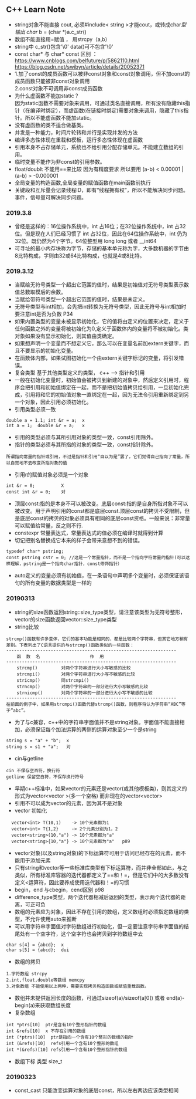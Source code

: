 
## C++ Learn Note

- string对象不能直接 cout, 必须#include< string >才能cout，或转成char*型输出  char* b = (char *)a.c_str()
- 数组不能直接用=赋值 ， 用strcpy（a,b）
- string中 c_str()包含'\0' data()可不包含'\0'
- const char* 与 char* const 区别 ：https://www.cnblogs.com/belfuture/p/5862110.html  
                                    https://blog.csdn.net/swibyn/article/details/20052371
- 1.加了const的成员函数可以被非const对象和const对象调用，但不加const的成员函数只能被非const对象调用<br>
  2.const对象不可调用非const成员函数
- 为什么虚函数不能加static？<br>
   因为static函数不需要对象来调用，可通过类名直接调用，所有没有隐藏this指针（在编译时绑定），而虚函数(在链接时绑定)需要对象来调用，隐藏了this指针。所以不能虚函数不能加static。
- 没有虚函数的类不适合做基类。
- 并发是一种能力，时间片轮转和并行是实现并发的方法
- 编译多态性体现在重载和模板，运行多态性体现在虚函数
- 引用本身不占存储单元，系统也不给引用分配存储单元。不能建立数组的引用。
- 临时变量不能作为非const的引用参数。
- float/doublt 不能用==来比较 因为有精度要求 所以要用 (a-b) < 0.00001 | (a-b) > -0.000001 
- 全局变量的构造函数,全局变量的赋值函数在main函数前执行
- 关键段和互斥量会记录线程ID，即有“线程拥有权”，所以不能解决同步问题。事件，信号量可解决同步问题。

### 2019.3.8
- 曾经是这样的：16位操作系统中，int 占16位；在32位操作系统中，int 占32位。但是现在人们已经习惯了 int 占32位，因此在64位操作系统中，int 仍为32位。既仍然为4个字节。64位整型用 long long 或者 __int64
- 可寻址的最小内存块称为字节，存储的基本单元称为字，大多数机器的字节由8比特构成，字则由32或64比特构成，也就是4或8比特。

### 2019.3.12
- 当赋给无符号类型一个超出它范围的值时，结果是初始值对无符号类型表示数值总数取模后的余数。
- 当赋给带符号类型一个超出它范围的值时，结果是未定义。
- 无符号类型与int相加，会先把int转换为无符号类型，因此无符号与int相加时要注意int是否为负数 P34
- 如果内置类型的变量未被显示初始化，它的值将由定义的位置来决定，定义于任何函数之外的变量将被初始化为0,定义于函数体内的变量将不被初始化。类对象如果没有显示初始化，则其值由类确定。
- 如果想声明一个变量而不想定义它，那么可以在变量名前加extern关键字，而且不要显示的初始化变量。
- 在函数体内部，如果试图初始化一个由extern关键字标记的变量，将引发错误。
- 复合类型 基于其他类型定义的类型， c++ --> 指针和引用
- 一般在初始化变量时，初始值会被拷贝到新建的对象中，然后定义引用时，程序会把引用和初始值绑定在一起，而不是把初始值拷贝给引用，一旦初始化完成，引用将和它的初始值对象一直绑定在一起，因为无法令引用重新绑定到另一个对象，因此引用必须初始化。
- 引用类型必须一致
```
double a = 1.1; int &r = a;  x
int a = 1;  double &r = a;   x
```
- 引用的类型必须与其所引用对象的类型一致，const引用除外。
- 指针的类型必须与其所指的对象的类型一致，const指针除外。
```
所谓指向常量的指针或引用，不过是指针和引用“自以为是”罢了，它们觉得自己指向了常量，所以自觉地不去改变所指对象的值
```
- 引用r的赋值对象必须是一个对象
```
int &r = 0;          X
const int &r = 0;    对
```
- 顶层const:指的是本身不可以被改变。底层const:指的是自身所指对象不可以被改变。用于声明引用的const都是底层const.顶层const的拷贝不受限制，但是底层const的拷贝的对象必须具有相同的底层const资格。一般来说：非常量可以赋值给常量，反之则不行.
- constexpr 常量表达式，常量表达式的值必须在编译时就得到计算
- 切记把别名替换成它本来的样子会带来意想不到的错误。
```
typedef char* pstring;
const pstring cstr = 0; //这是一个常量指针，而不是一个指向字符常量的指针(可以这样理解，pstring是一个指向char指针，const修饰指针）
```
- auto定义的变量必须有初始值，在一条语句中声明多个变量时，必须保证该语句的所有变量的数据类型是一样的 

### 20190313
- string的size函数返回string::size_type类型，请注意该类型为无符号整形，vector的size函数返回vector<T>::size_type类型
- string比较
```
strcmp()函数有许多变体，它们的基本功能是相同的，都是比较两个字符串，但其它地方稍有差别。下表列出了C语言提供的与strcmp()函数类似的一些函数：   
-----------------------------------------------------------------
    函  数  名                   作  用
-----------------------------------------------------------------
    strcmp()         对两个字符串进行大小写敏感的比较
    strcmpi()        对两个字符串进行大小写不敏感的比较
    stricmp()        同strcmpi()
    strncmp()        对两个字符串的一部分进行大小写敏感的比较
    strnicmp()       对两个字符串的一部分进行大小写不敏感的比较
-----------------------------------------------------------------
在前面的例子中，如果用strcmpi()函数代替strcmp()函数，则程序将认为字符串“ABC”等于“abc”。
```
- 为了与c兼容，c++中的字符串字面值并不是string对象。字面值不能直接相加，必须保证每个加法运算的两侧的运算对象至少一个是string
```
string s = "a" + "b";  x
string s = s1 + "a";   对
```
- cin与getline
```
cin 不保存空百符，换行符
getline 保留空白符，不保存换行符号
```
- 早期c++标准中，如果vector的元素还是vector(或其他模板类)，则其定义的形式为vector<vector<int> >(多一个空格) 而非现在的vector<vector<int>>
- 引用不可以成为vector的元素，因为其不是对象
- vector 初始化
```
  vector<int> T(10,1)    -> 10个元素都为1
  vector<int> T{1,2}     -> 2个元素分别为1，2
  vector<string>(10,"a") -> 10个元素都为"a"
  vector<string>{10,"a"} -> 10个元素都为"a"   p89
```
- vector对象(以及string对象)的下标运算符可用于访问已经存在的元素，而不能用于添加元素
- 只有string和vector等一些标准库类型有下标运算符，而并非全部如此，与之类似，所有标准库容器的迭代器都定义了==和！=，但是它们中的大多数没有定义<运算符，因此要养成使用迭代器和！=的习惯
- begin，end 与cbegin，cend区别 p98
- difference_type类型，两个迭代器相减后返回的类型，表示两个迭代器的距离，可正可负
- 数组的元素应为对象，因此不存在引用的数组，定义数组时必须指定数组的类型，不允许使用auto来推断
- 可以用字符串字面值对字符数组进行初始化，但一定要注意字符串字面值的结尾处有一个空字符，这个空字符也会拷贝到字符数组中去
```
char s[4] = {abcd};  x
char s[5] = {abcd};  dui                                                                                                 
```                                                                                                 
- 数组的拷贝
```
1.字符数组 strcpy
2.int,float,double等数组 memcpy
3.对象数组 不能使用以上两种，需要实现拷贝构造函数或赋值重载函数。             
```       
- 数组并未提供返回长度的函数，可通过sizeof(a)/sizeof(a[0]) 或者 end(a)-begin(a)来获取数组长度      
- 复杂数组
```
int *ptrs[10]  ptr是含有10个整形指针的数组
int &refs[10]  x 不存在引用的数组
int (*ptrs)[10]  ptr是指向一个含有10个整形的数组的指针
int (&refs)[10]  refs引用一个含有10个整形的数组
int *(&refs)[10] refs引用一个含有10个整形指针的数组                                                                                         
```
- 数组下标 类型 size_t                                                                                       

### 20190323
- const_cast 只能改变运算对象的底层const，所以左右两边应该类型相同
